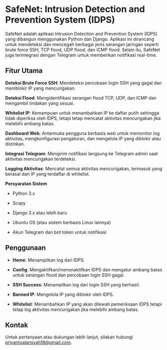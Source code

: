 # **SafeNet: Intrusion Detection and Prevention System (IDPS)**

SafeNet adalah aplikasi Intrusion Detection and Prevention System (IDPS) yang dibangun menggunakan Python dan Django. Aplikasi ini dirancang untuk mendeteksi dan mencegah berbagai jenis serangan jaringan seperti brute force SSH, TCP flood, UDP flood, dan ICMP flood. Selain itu, SafeNet juga terintegrasi dengan Telegram untuk memberikan notifikasi real-time.

## **Fitur Utama**

**Deteksi Brute Force SSH**: Mendeteksi percobaan login SSH yang gagal dan memblokir IP yang mencurigakan.

**Deteksi Flood**: Mengidentifikasi serangan flood TCP, UDP, dan ICMP dan mengambil tindakan yang sesuai.

**Whitelist IP**: Kemampuan untuk menambahkan IP ke daftar putih sehingga tidak diperiksa oleh IDPS, tetapi tetap mencatat aktivitas mencurigakan jika melebihi ambang batas.

**Dashboard Web**: Antarmuka pengguna berbasis web untuk memonitor log aktivitas, mengkonfigurasi pengaturan, dan mengelola IP yang diblokir atau diizinkan.

**Integrasi Telegram**: Mengirim notifikasi langsung ke Telegram admin saat aktivitas mencurigakan terdeteksi.

**Logging Aktivitas**: Mencatat semua aktivitas mencurigakan, termasuk yang berasal dari IP yang terdaftar di whitelist.

**Persyaratan Sistem**

* Python 3.x

* Scapy

* Django 3.x atau lebih baru

* Ubuntu OS (atau sistem berbasis Linux lainnya)

* Akun Telegram dan bot token untuk notifikasi

## **Penggunaan**

* **Home**: Menampilkan log dari IDPS.

* **Config**: Mengaktifkan/menonaktifkan IDPS dan mengatur ambang batas untuk serangan flood dan percobaan login SSH gagal.

* **SSH Success**: Menampilkan log dari login SSH yang berhasil.

* **Banned IP**: Mengelola IP yang diblokir oleh IDPS.

* **Whitelist**: Menambahkan IP yang akan dilewati pemeriksaan IDPS tetapi tetap log aktivitas mencurigakan jika melebihi ambang batas.

## **Kontak**

Untuk pertanyaan atau dukungan lebih lanjut, silakan hubungi priyantoalansyah18@gmail.com.
